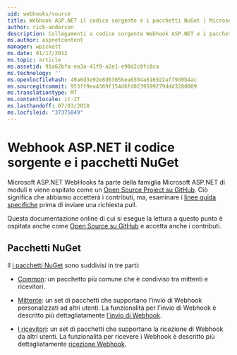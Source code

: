 ```yaml
---
uid: webhooks/source
title: Webhook ASP.NET il codice sorgente e i pacchetti NuGet | Microsoft Docs
author: rick-anderson
description: Collegamenti a codice sorgente Webhook ASP.NET e i pacchetti NuGet
ms.author: aspnetcontent
manager: wpickett
ms.date: 01/17/2012
ms.topic: article
ms.assetid: 91a62bfa-ea3a-41f9-a2e1-e90d2c8fc8ca
ms.technology: ''
ms.openlocfilehash: 49a6d3e92e8d6365bea6594a616922aff9d0b4ac
ms.sourcegitcommit: 953ff9ea4369f154d6fd0239599279ddd3280009
ms.translationtype: MT
ms.contentlocale: it-IT
ms.lasthandoff: 07/03/2018
ms.locfileid: "37375849"
---
```

# <a name="aspnet-webhooks-source-code-and-nuget-packages"></a>Webhook ASP.NET il codice sorgente e i pacchetti NuGet

Microsoft ASP.NET WebHooks fa parte della famiglia Microsoft ASP.NET di moduli e viene ospitato come un [Open Source Project su GitHub](https://github.com/aspnet/WebHooks). Ciò significa che abbiamo accetterà i contributi, ma, esaminare i [linee guida specifiche](https://github.com/aspnet/Home/blob/master/CONTRIBUTING.md) prima di inviare una richiesta pull.

Questa documentazione online di cui si esegue la lettura a questo punto è ospitata anche come [Open Source su GitHub](http://docs.asp.net/en/latest/contribute/style-guide.html#style-guide) e accetta anche i contributi.

## <a name="nuget-packages"></a>Pacchetti NuGet

Il [i pacchetti NuGet](https://nuget.org/packages?q=Microsoft.AspNet.WebHooks) sono suddivisi in tre parti:

* [Common](https://www.nuget.org/packages?q=Microsoft.AspNet.WebHooks.Common): un pacchetto più comune che è condiviso tra mittenti e ricevitori.

* [Mittente](https://www.nuget.org/packages?q=Microsoft.AspNet.WebHooks.Custom): un set di pacchetti che supportano l'invio di Webhook personalizzati ad altri utenti. La funzionalità per l'invio di Webhook è descritto più dettagliatamente [l'invio di Webhook](sending/index.md).

* [I ricevitori](https://www.nuget.org/packages?q=Microsoft.AspNet.WebHooks.Receivers): un set di pacchetti che supportano la ricezione di Webhook da altri utenti. La funzionalità per ricevere i Webhook è descritto più dettagliatamente [ricezione Webhook](receiving/index.md).

